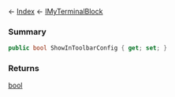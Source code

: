 ← [Index](Api-Index) ← [IMyTerminalBlock](Sandbox.ModAPI.Ingame.IMyTerminalBlock)

### Summary

```csharp
public bool ShowInToolbarConfig { get; set; }
```

### Returns

[bool](https://docs.microsoft.com/en-us/dotnet/api/system.boolean?view=netframework-4.6)

